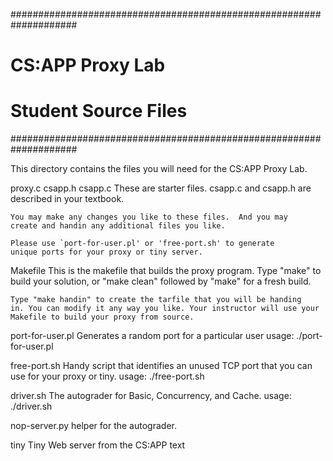 ####################################################################
# CS:APP Proxy Lab
#
# Student Source Files
####################################################################

This directory contains the files you will need for the CS:APP Proxy
Lab.

proxy.c
csapp.h
csapp.c
    These are starter files.  csapp.c and csapp.h are described in
    your textbook.

    You may make any changes you like to these files.  And you may
    create and handin any additional files you like.

    Please use `port-for-user.pl' or 'free-port.sh' to generate
    unique ports for your proxy or tiny server.

Makefile
    This is the makefile that builds the proxy program.  Type "make"
    to build your solution, or "make clean" followed by "make" for a
    fresh build.

    Type "make handin" to create the tarfile that you will be handing
    in. You can modify it any way you like. Your instructor will use your
    Makefile to build your proxy from source.

port-for-user.pl
    Generates a random port for a particular user
    usage: ./port-for-user.pl <userID>

free-port.sh
    Handy script that identifies an unused TCP port that you can use
    for your proxy or tiny.
    usage: ./free-port.sh

driver.sh
    The autograder for Basic, Concurrency, and Cache.
    usage: ./driver.sh

nop-server.py
     helper for the autograder.

tiny
    Tiny Web server from the CS:APP text
